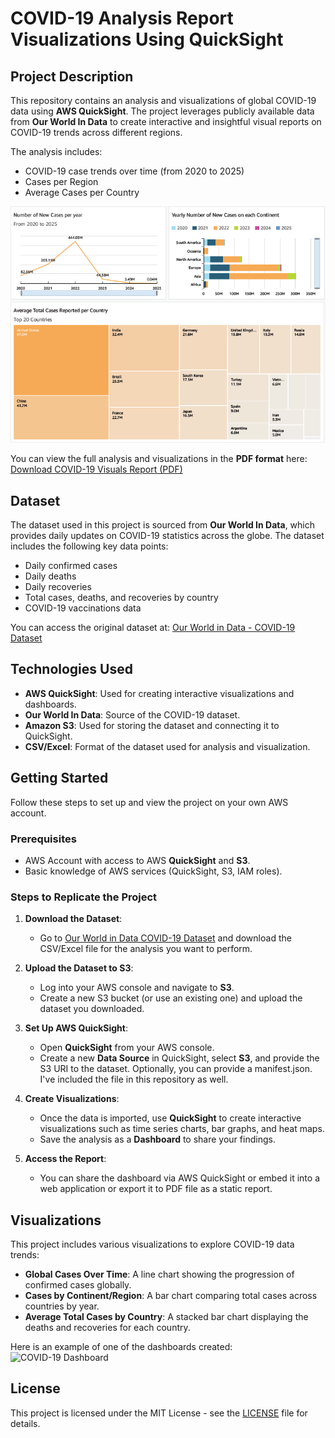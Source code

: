 # COVID-19 Analysis Report Visualizations Using QuickSight

## Project Description
This repository contains an analysis and visualizations of global COVID-19 data using **AWS QuickSight**. The project leverages publicly available data from **Our World In Data** to create interactive and insightful visual reports on COVID-19 trends across different regions.

The analysis includes:
- COVID-19 case trends over time (from 2020 to 2025)
- Cases per Region
- Average Cases per Country

![Alt text](/screenshots/screenshot01.png?raw=true "Screenshot of Report")

You can view the full analysis and visualizations in the **PDF format** here:
[Download COVID-19 Visuals Report (PDF)](COVID_Cases_Analysis_2025.pdf)

## Dataset
The dataset used in this project is sourced from **Our World In Data**, which provides daily updates on COVID-19 statistics across the globe. The dataset includes the following key data points:
- Daily confirmed cases
- Daily deaths
- Daily recoveries
- Total cases, deaths, and recoveries by country
- COVID-19 vaccinations data

You can access the original dataset at: [Our World in Data - COVID-19 Dataset](https://github.com/owid/covid-19-data)

## Technologies Used
- **AWS QuickSight**: Used for creating interactive visualizations and dashboards.
- **Our World In Data**: Source of the COVID-19 dataset.
- **Amazon S3**: Used for storing the dataset and connecting it to QuickSight.
- **CSV/Excel**: Format of the dataset used for analysis and visualization.

## Getting Started

Follow these steps to set up and view the project on your own AWS account.

### Prerequisites
- AWS Account with access to AWS **QuickSight** and **S3**.
- Basic knowledge of AWS services (QuickSight, S3, IAM roles).

### Steps to Replicate the Project
1. **Download the Dataset**: 
   - Go to [Our World in Data COVID-19 Dataset](https://github.com/owid/covid-19-data) and download the CSV/Excel file for the analysis you want to perform.
   
2. **Upload the Dataset to S3**: 
   - Log into your AWS console and navigate to **S3**.
   - Create a new S3 bucket (or use an existing one) and upload the dataset you downloaded.
   
3. **Set Up AWS QuickSight**:
   - Open **QuickSight** from your AWS console.
   - Create a new **Data Source** in QuickSight, select **S3**, and provide the S3 URI to the dataset. Optionally, you can provide a manifest.json. I've included the file in this repository as well.
   
4. **Create Visualizations**:
   - Once the data is imported, use **QuickSight** to create interactive visualizations such as time series charts, bar graphs, and heat maps.
   - Save the analysis as a **Dashboard** to share your findings.
   
5. **Access the Report**:
   - You can share the dashboard via AWS QuickSight or embed it into a web application or export it to PDF file as a static report.

## Visualizations

This project includes various visualizations to explore COVID-19 data trends:

- **Global Cases Over Time**: A line chart showing the progression of confirmed cases globally.
- **Cases by Continent/Region**: A bar chart comparing total cases across countries by year.
- **Average Total Cases by Country**: A stacked bar chart displaying the deaths and recoveries for each country.

Here is an example of one of the dashboards created:
![COVID-19 Dashboard](link_to_screenshot_or_gif)

## License
This project is licensed under the MIT License - see the [LICENSE](LICENSE) file for details.
